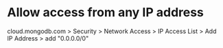 # Allow access from any IP address

cloud.mongodb.com > Security > Network Access > IP Access List > Add IP Address > add "0.0.0.0/0"
